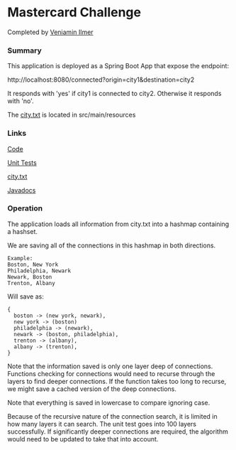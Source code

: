 # Mastercard Challenge

Completed by [Veniamin Ilmer](http://veniamin-ilmer.github.io/)

### Summary

This application is deployed as a Spring Boot App that expose the endpoint:

http://localhost:8080/connected?origin=city1&destination=city2

It responds with 'yes' if city1 is connected to city2. Otherwise it responds with 'no'.

The [city.txt](src/main/resources/city.txt) is located in src/main/resources

### Links

[Code](src/main/java/com.mastercard.challenge)

[Unit Tests](src/test/java/com.mastercard.challenge/ChallengeApplicationTests)

[city.txt](src/main/java/resources/city.txt)

[Javadocs](docs/)

### Operation

The application loads all information from city.txt into a hashmap containing a hashset.

We are saving all of the connections in this hashmap in both directions.

    Example:
    Boston, New York
    Philadelphia, Newark
    Newark, Boston
    Trenton, Albany

Will save as:

    {
      boston -> (new york, newark),
      new york -> (boston)
      philadelphia -> (newark),
      newark -> (boston, philadelphia),
      trenton -> (albany),
      albany -> (trenton),
    }

Note that the information saved is only one layer deep of connections.
Functions checking for connections would need to recurse through the layers to find deeper connections.
If the function takes too long to recurse, we might save a cached version of the deep connections.

Note that everything is saved in lowercase to compare ignoring case.

Because of the recursive nature of the connection search, it is limited in how many layers it can search. The unit test goes into 100 layers successfully. If significantly deeper connections are required, the algorithm would need to be updated to take that into account. 